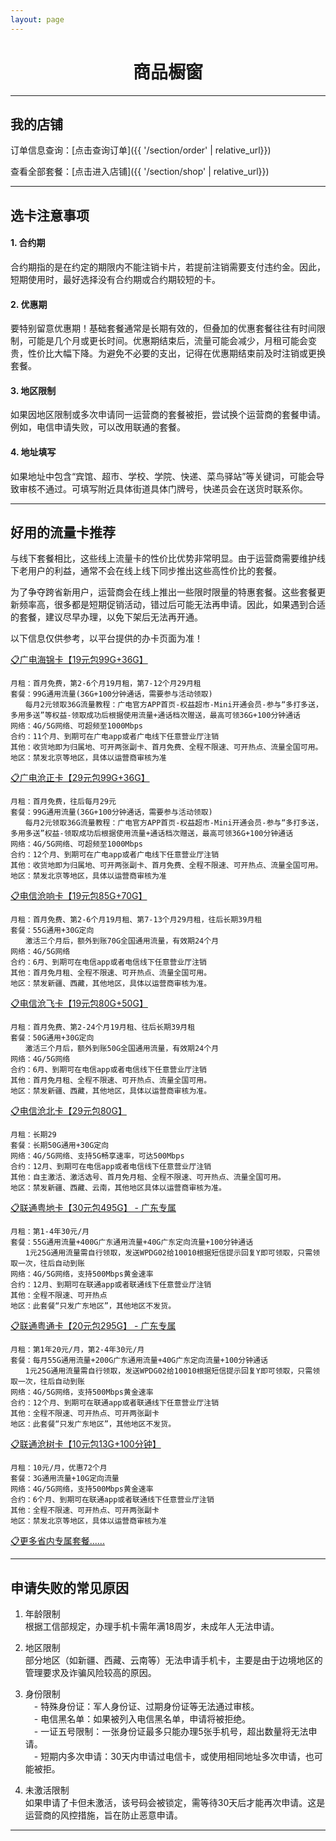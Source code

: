 ```yaml
---
layout: page
---
```


<h1 style="text-align:center;">商品橱窗</h1>

---

## 我的店铺

订单信息查询：[点击查询订单]({{ '/section/order' | relative_url}})

查看全部套餐：[点击进入店铺]({{ '/section/shop' | relative_url}})

---
## 选卡注意事项

#### 1. 合约期
合约期指的是在约定的期限内不能注销卡片，若提前注销需要支付违约金。因此，短期使用时，最好选择没有合约期或合约期较短的卡。


#### 2. 优惠期
要特别留意优惠期！基础套餐通常是长期有效的，但叠加的优惠套餐往往有时间限制，可能是几个月或更长时间。优惠期结束后，流量可能会减少，月租可能会变贵，性价比大幅下降。为避免不必要的支出，记得在优惠期结束前及时注销或更换套餐。


#### 3. 地区限制
如果因地区限制或多次申请同一运营商的套餐被拒，尝试换个运营商的套餐申请。例如，电信申请失败，可以改用联通的套餐。


#### 4. 地址填写
如果地址中包含“宾馆、超市、学校、学院、快递、菜鸟驿站”等关键词，可能会导致审核不通过。可填写附近具体街道具体门牌号，快递员会在送货时联系你。

---

## 好用的流量卡推荐

与线下套餐相比，这些线上流量卡的性价比优势非常明显。由于运营商需要维护线下老用户的利益，通常不会在线上线下同步推出这些高性价比的套餐。

为了争夺跨省新用户，运营商会在线上推出一些限时限量的特惠套餐。这些套餐更新频率高，很多都是短期促销活动，错过后可能无法再申请。因此，如果遇到合适的套餐，建议尽早办理，以免下架后无法再开通。

以下信息仅供参考，以平台提供的办卡页面为准！

[📋广电海锦卡【19元包99G+36G】](https://172.lot-ml.com/h5orderEn/index?pudID=cbb6b1bdbc74d36d&userid=6babd1bdd232e810)
```
月租：首月免费，第2-6个月19月租，第7-12个月29月租
套餐：99G通用流量(36G+100分钟通话，需要参与活动领取)
　　每月2元领取36G流量教程：广电官方APP首页-权益超市-Mini开通会员-参与“多打多送，多用多送”等权益-领取成功后根据使用流量+通话档次赠送，最高可领36G+100分钟通话
网络：4G/5G网络、可超频至1000Mbps
合约：11个月、到期可在广电app或者广电线下任意营业厅注销
其他：收货地即为归属地、可开两张副卡、首月免费、全程不限速、可开热点、流量全国可用。
地区：禁发北京等地区，具体以运营商审核为准
```


[📋广电沧正卡【29元包99G+36G】](https://172.lot-ml.com/h5orderEn/index?pudID=30adb77084f5a112&userid=6babd1bdd232e810)
```
月租：首月免费，往后每月29元
套餐：99G通用流量(36G+100分钟通话，需要参与活动领取)
　　每月2元领取36G流量教程：广电官方APP首页-权益超市-Mini开通会员-参与“多打多送，多用多送”权益-领取成功后根据使用流量+通话档次赠送，最高可领36G+100分钟通话
网络：4G/5G网络、可超频至1000Mbps
合约：12个月、到期可在广电app或者广电线下任意营业厅注销
其他：收货地即为归属地、可开两张副卡、首月免费、全程不限速、可开热点、流量全国可用。
地区：禁发北京等地区，具体以运营商审核为准
```

[📋电信沧响卡【19元包85G+70G】](https://172.lot-ml.com/h5orderEn/index?pudID=5c86bfa21a1cec0d&userid=6babd1bdd232e810)
```
月租：首月免费、第2-6个月19月租、第7-13个月29月租，往后长期39月租
套餐：55G通用+30G定向
　　激活三个月后，额外到账70G全国通用流量，有效期24个月
网络：4G/5G网络
合约：6月、到期可在电信app或者电信线下任意营业厅注销
其他：首月免月租、全程不限速、可开热点、流量全国可用。
地区：禁发新疆、西藏，其他地区，具体以运营商审核为准。
```

[📋电信沧飞卡【19元包80G+50G】](https://172.lot-ml.com/h5orderEn/index?pudID=5c86bfa21a1cec0d&userid=6babd1bdd232e810)
```
月租：首月免费、第2-24个月19月租、往后长期39月租
套餐：50G通用+30G定向
　　激活三个月后，额外到账50G全国通用流量，有效期24个月
网络：4G/5G网络
合约：6月、到期可在电信app或者电信线下任意营业厅注销
其他：首月免月租、全程不限速、可开热点、流量全国可用。
地区：禁发新疆、西藏，其他地区，具体以运营商审核为准。
```

[📋电信沧北卡【29元包80G】](https://172.lot-ml.com/h5orderEn/index?pudID=826607c34d51f4b8&userid=6babd1bdd232e810)
```
月租：长期29
套餐：长期50G通用+30G定向
网络：4G/5G网络、支持5G畅享速率，可达500Mbps
合约：12月、到期可在电信app或者电信线下任意营业厅注销
其他：自主激活、激活选号、首月免月租、全程不限速、可开热点、流量全国可用。
地区：禁发新疆、西藏、云南，其他地区具体以运营商审核为准。
```

[📋联通粤地卡【30元包495G】 - 广东专属](https://172.lot-ml.com/h5orderEn/index?pudID=d9da076afc31cfa0&userid=6babd1bdd232e810)
```
月租：第1-4年30元/月
套餐：55G通用流量+400G广东通用流量+40G广东定向流量+100分钟通话
　　1元25G通用流量需自行领取，发送WPDG02给10010根据短信提示回复Y即可领取，只需领取一次，往后自动到账
网络：4G/5G网络，支持500Mbps黄金速率
合约：12月、到期可在联通app或者联通线下任意营业厅注销
其他：全程不限速、可开热点
地区：此套餐“只发广东地区”，其他地区不发货。
```

[📋联通粤通卡【20元包295G】 - 广东专属](https://172.lot-ml.com/h5orderEn/index?pudID=fb1c2e33f24dd650&userid=6babd1bdd232e810)
```
月租：第1年20元/月，第2-4年30元/月
套餐：每月55G通用流量+200G广东通用流量+40G广东定向流量+100分钟通话
　　1元25G通用流量需自行领取，发送WPDG02给10010根据短信提示回复Y即可领取，只需领取一次，往后自动到账
网络：4G/5G网络，支持500Mbps黄金速率
合约：12个月、到期可在联通app或者联通线下任意营业厅注销
其他：全程不限速、可开热点、可开两张副卡
地区：此套餐“只发广东地区”，其他地区不发货。
```

[📋联通沧树卡【10元包13G+100分钟】](https://172.lot-ml.com/h5orderEn/index?pudID=e83b50e06345f5c7&userid=6babd1bdd232e810)
```
月租：10元/月，优惠72个月
套餐：3G通用流量+10G定向流量
网络：4G/5G网络，支持500Mbps黄金速率
合约：6个月、到期可在联通app或者联通线下任意营业厅注销
其他：全程不限速、可开热点、可开两张副卡
地区：禁发北京等地区，具体以运营商审核为准
```

[📋更多省内专属套餐......](https://172.lot-ml.com/producten/tyindex/6babd1bdd232e810)

---

## 申请失败的常见原因

1. 年龄限制  
根据工信部规定，办理手机卡需年满18周岁，未成年人无法申请。

2. 地区限制  
部分地区（如新疆、西藏、云南等）无法申请手机卡，主要是由于边境地区的管理要求及诈骗风险较高的原因。


3. 身份限制  
　- 特殊身份证：军人身份证、过期身份证等无法通过审核。  
　- 电信黑名单：如果被列入电信黑名单，申请将被拒绝。  
　- 一证五号限制：一张身份证最多只能办理5张手机号，超出数量将无法申请。  
　- 短期内多次申请：30天内申请过电信卡，或使用相同地址多次申请，也可能被拒。  

4. 未激活限制  
如果申请了卡但未激活，该号码会被锁定，需等待30天后才能再次申请。这是运营商的风控措施，旨在防止恶意申请。





---


